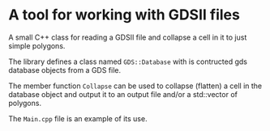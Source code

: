 # A tool for working with GDSII files

A small C++ class for reading a GDSII file and collapse a cell in it to just simple polygons.

The library defines a class named `GDS::Database` with is contructed gds database objects
from a GDS file.

The member function `Collapse` can be used to collapse (flatten) a cell in the
database object and output it to an output file and/or a std::vector of polygons.

The `Main.cpp` file is an example of its use.
